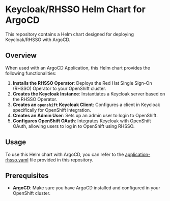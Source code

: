 # Keycloak/RHSSO Helm Chart for ArgoCD

This repository contains a Helm chart designed for deploying Keycloak/RHSSO with ArgoCD.

## Overview

When used with an ArgoCD Application, this Helm chart provides the following functionalities:

1. **Installs the RHSSO Operator**: Deploys the Red Hat Single Sign-On (RHSSO) Operator to your OpenShift cluster.
2. **Creates the Keycloak Instance**: Instantiates a Keycloak server based on the RHSSO Operator.
3. **Creates an `openshift` Keycloak Client**: Configures a client in Keycloak specifically for OpenShift integration.
4. **Creates an Admin User**: Sets up an admin user to login to OpenShift.
5. **Configures OpenShift OAuth**: Integrates Keycloak with OpenShift OAuth, allowing users to log in to OpenShift using RHSSO.

## Usage

To use this Helm chart with ArgoCD, you can refer to the [application-rhsso.yaml](/application-rhsso.yaml) file provided in this repository.

## Prerequisites

- **ArgoCD**: Make sure you have ArgoCD installed and configured in your OpenShift cluster.
